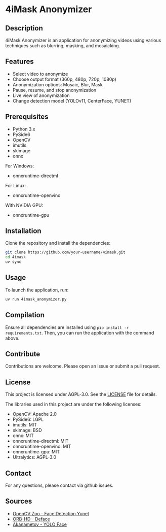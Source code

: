 # 4iMask Anonymizer
## Description
4iMask Anonymizer is an application for anonymizing videos using various techniques such as blurring, masking, and mosaicking.

## Features
- Select video to anonymize
- Choose output format (360p, 480p, 720p, 1080p)
- Anonymization options: Mosaic, Blur, Mask
- Pause, resume, and stop anonymization
- Live view of anonymization
- Change detection model (YOLOv11, CenterFace, YUNET)

## Prerequisites
- Python 3.x
- PySide6
- OpenCV
- imutils
- skimage
- onnx

For Windows:
- onnxruntime-directml

For Linux:
- onnxruntime-openvino

With NVIDIA GPU:
- onnxruntime-gpu

## Installation
Clone the repository and install the dependencies:
```sh
git clone https://github.com/your-username/4imask.git
cd 4imask
uv sync
```

## Usage
To launch the application, run:
```sh
uv run 4imask_anonymizer.py
```

## Compilation
Ensure all dependencies are installed using `pip install -r requirements.txt`. Then, you can run the application with the command above.

## Contribute
Contributions are welcome. Please open an issue or submit a pull request.

## License
This project is licensed under AGPL-3.0. See the [LICENSE](./LICENSE) file for details.

The libraries used in this project are under the following licenses:
- OpenCV: Apache 2.0
- PySide6: LGPL
- imutils: MIT
- skimage: BSD
- onnx: MIT
- onnxruntime-directml: MIT
- onnxruntime-openvino: MIT
- onnxruntime-gpu: MIT
- Ultralytics: AGPL-3.0

## Contact
For any questions, please contact via github issues.

## Sources
- [OpenCV Zoo - Face Detection Yunet](https://github.com/opencv/opencv_zoo/tree/main/models/face_detection_yunet)
- [ORB-HD - Deface](https://github.com/ORB-HD/deface)
- [Akanametov - YOLO Face](https://github.com/akanametov/yolo-face)